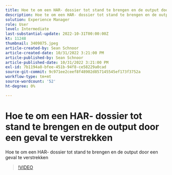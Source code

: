 ```yaml
---
title: Hoe te om een HAR- dossier tot stand te brengen en de output door een geval te verstrekken
description: Hoe te om een HAR- dossier tot stand te brengen en de output door een geval te verstrekken
solution: Experience Manager
role: User
level: Intermediate
last-substantial-update: 2022-10-31T00:00:00Z
kt: 11248
thumbnail: 3409875.jpeg
article-created-by: Sean Schnoor
article-created-date: 10/31/2022 3:21:00 PM
article-published-by: Sean Schnoor
article-published-date: 10/31/2022 3:21:00 PM
exl-id: 7b1194a8-bfee-451b-94f8-ce58229a0cad
source-git-commit: 9c971ee2ceef8f48902d857145545ef173f3752a
workflow-type: tm+mt
source-wordcount: '52'
ht-degree: 0%

---
```


# Hoe te om een HAR- dossier tot stand te brengen en de output door een geval te verstrekken

Hoe te om een HAR- dossier tot stand te brengen en de output door een geval te verstrekken

>[!VIDEO](https://video.tv.adobe.com/v/3409875/?quality=12&learn=on)
